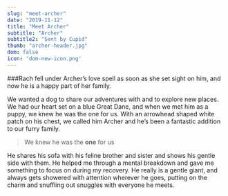 ```yaml
---
slug: "meet-archer"
date: "2019-11-12"
title: "Meet Archer"
subtitle: "Archer"
subtitle2: "Sent by Cupid"
thumb: "archer-header.jpg"
dom: false
icon: 'dom-new-icon.png'
---
```


###Rach fell under Archer’s love spell as soon as she set sight on him, and now he is a happy part of her family.

We wanted a dog to share our adventures with and to explore new places. We had our heart set on a blue Great Dane, and when we met him as a puppy, we knew he was the one for us. With an arrowhead shaped white patch on his chest, we called him Archer and he’s been a fantastic addition to our furry family. 

> We knew he was the **one** for us

He shares his sofa with his feline brother and sister and shows his gentle side with them. He helped me through a mental breakdown and gave me something to focus on during my recovery. He really is a gentle giant, and always gets showered with attention wherever he goes, putting on the charm and snuffling out snuggles with everyone he meets. 
